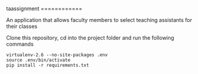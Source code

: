 
taassignment ============

An application that allows faculty members to select teaching assistants for their classes

Clone this repository, cd into the project folder and run the following commands

    virtualenv-2.6 --no-site-packages .env
    source .env/bin/activate
    pip install -r requirements.txt
